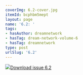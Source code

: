 ```yaml
---
coverImg: 6.2-cover.jpg
itemId: bcphbm5mept
layout: page
name: '6.2: '
tags:
- hasAuthor: dreamnetwork
- hasTag: dream-network-volume-6
- hasTag: dreamnetwork
type: post
urlSlug: '6.2'
---
```

<img class="card-img" src="../images/6.2-rect.jpg"/><a href="../files/pdfs/Volume_6/6.2-Dream-Network-Bulletin_Volume-6-Number-2.pdf" download="">Download issue 6.2</a>